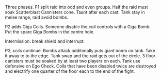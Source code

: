 Three phases. P1 split raid into odd and even groups. Half the raid must soak Scatterblast Cannisters cone. Taunt after each cast. Tank stay in melee range, raid avoid bombs.

P2 adds Giga Coils. Someone disable the coil controls with a Giga Bomb. Put the spare Giga Bombs in the centre hole.

Intermission: break shield and interrupt.

P3, coils continue. Bombs attack additonally puts giant bomb on tank. Take it away to to the edge. Tank swap and the raid gets out of the circle. 3 floor canisters must be soaked by at least two players on each. Tank use defensive on Ego Check. Coils that have been disabled twice are destroyed and electrify one quarter of the floor each to the end of the fight.
